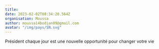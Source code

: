 ```yaml
---
title: 
date: 2023-02-02T08:34:20.564Z
organisation: Moussa
author: moussa14bodian09@gmail.com
avatar: "/img/pays/SN.svg"
---
```


Président chaque jour est une nouvelle opportunité pour changer votre vie 